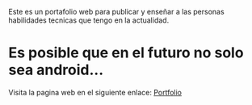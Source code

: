 Este es un portafolio web para publicar y enseñar a las personas habilidades tecnicas que tengo en la actualidad.

# Es posible que en el futuro no solo sea android...

Visita la pagina web en el siguiente enlace: [Portfolio](https://anbs12.github.io/Portafolio-android-anubis/)

